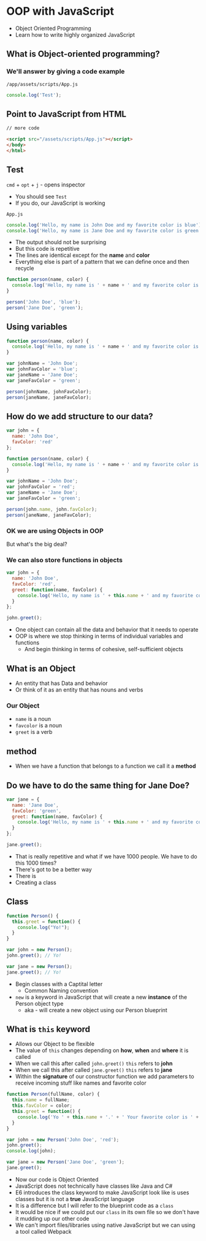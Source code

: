 # OOP with JavaScript
* Object Oriented Programming
* Learn how to write highly organized JavaScript

## What is Object-oriented programming?
### We'll answer by giving a code example
`/app/assets/scripts/App.js`

```js
console.log('Test');
```

## Point to JavaScript from HTML
```html
// more code

<script src="/assets/scripts/App.js"></script>
</body>
</html>
```

## Test
`cmd` + `opt` + `j` - opens inspector

* You should see `Test`
* If you do, our JavaScript is working

`App.js`

```js
console.log('Hello, my name is John Doe and my favorite color is blue');
console.log('Hello, my name is Jane Doe and my favorite color is green');
```

* The output should not be surprising
* But this code is repetitive
* The lines are identical except for the **name** and **color**
* Everything else is part of a pattern that we can define once and then recycle

```js
function person(name, color) {
  console.log('Hello, my name is ' + name + ' and my favorite color is ' + color + '.');
}

person('John Doe', 'blue');
person('Jane Doe', 'green');
```

## Using variables
```js
function person(name, color) {
  console.log('Hello, my name is ' + name + ' and my favorite color is ' + color + '.');
}

var johnName = 'John Doe';
var johnFavColor = 'blue';
var janeName = 'Jane Doe';
var janeFavColor = 'green';

person(johnName, johnFavColor);
person(janeName, janeFavColor);
```

## How do we add structure to our data?
```js
var john = {
  name: 'John Doe',
  favColor: 'red'
};

function person(name, color) {
  console.log('Hello, my name is ' + name + ' and my favorite color is ' + color + '.');
}

var johnName = 'John Doe';
var johnFavColor = 'red';
var janeName = 'Jane Doe';
var janeFavColor = 'green';

person(john.name, john.favColor);
person(janeName, janeFavColor);
```

### OK we are using Objects in OOP
But what's the big deal?

### We can also store functions in objects
```js
var john = {
  name: 'John Doe',
  favColor: 'red',
  greet: function(name, favColor) {
    console.log('Hello, my name is ' + this.name + ' and my favorite color is ' + this.favColor + '.');
  }
};

john.greet();
```

* One object can contain all the data and behavior that it needs to operate
* OOP is where we stop thinking in terms of individual variables and functions
    - And begin thinking in terms of cohesive, self-sufficient objects

## What is an Object
* An entity that has Data and behavior
* Or think of it as an entity that has nouns and verbs

### Our Object
* `name` is a noun
* `favcolor` is a noun
* `greet` is a verb

## method
* When we have a function that belongs to a function we call it a **method**

## Do we have to do the same thing for Jane Doe?
```js
var jane = {
  name: 'Jane Doe',
  favColor: 'green',
  greet: function(name, favColor) {
    console.log('Hello, my name is ' + this.name + ' and my favorite color is ' + this.favColor + '.');
  }
};

jane.greet();
```

* That is really repetitive and what if we have 1000 people. We have to do this 1000 times?
* There's got to be a better way
* There is
* Creating a class

## Class
```js
function Person() {
  this.greet = function() {
    console.log("Yo!");
  }
}

var john = new Person();
john.greet(); // Yo!

var jane = new Person();
jane.greet(); // Yo!
```

* Begin classes with a Captital letter
    - Common Naming convention
* `new` is a keyword in JavaScript that will create a new **instance** of the Person object type
    - aka - will create a new object using our Person blueprint

## What is `this` keyword
* Allows our Object to be flexible
* The value of `this` changes depending on **how**, **when** and **where** it is called
* When we call this after called `john.greet()` `this` refers to **john**
* When we call this after called `jane.greet()` `this` refers to **jane**
* Within the **signature** of our constructor function we add parameters to receive incoming stuff like names and favorite color

```js
function Person(fullName, color) {
  this.name = fullName;
  this.favColor = color;
  this.greet = function() {
    console.log('Yo ' + this.name + '.' + ' Your favorite color is ' + this.favColor + '.');
  }
}

var john = new Person('John Doe', 'red');
john.greet();
console.log(john);

var jane = new Person('Jane Doe', 'green');
jane.greet();
```

* Now our code is Object Oriented
* JavaScript does not technically have classes like Java and C#
* E6 introduces the class keyword to make JavaScript look like is uses classes but it is not a **true** JavaScript language
* It is a difference but I will refer to the blueprint code as a `class`
* It would be nice if we could put our `class` in its own file so we don't have it mudding up our other code
* We can't import files/libraries using native JavaScript but we can using a tool called Webpack 
